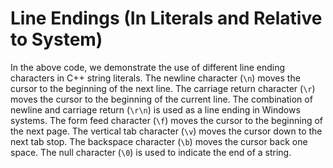 # Line Endings (In Literals and Relative to System)
In the above code, we demonstrate the use of different line ending characters in C++ string literals. The newline character (`\n`) moves the cursor to the beginning of the next line. The carriage return character (`\r`) moves the cursor to the beginning of the current line. The combination of newline and carriage return (`\r\n`) is used as a line ending in Windows systems. The form feed character (`\f`) moves the cursor to the beginning of the next page. The vertical tab character (`\v`) moves the cursor down to the next tab stop. The backspace character (`\b`) moves the cursor back one space. The null character (`\0`) is used to indicate the end of a string.